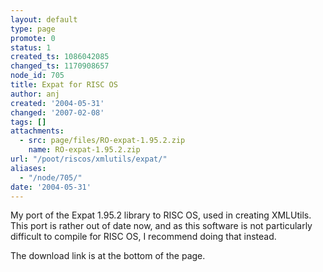 ```yaml
---
layout: default
type: page
promote: 0
status: 1
created_ts: 1086042085
changed_ts: 1170908657
node_id: 705
title: Expat for RISC OS
author: anj
created: '2004-05-31'
changed: '2007-02-08'
tags: []
attachments:
  - src: page/files/RO-expat-1.95.2.zip
    name: RO-expat-1.95.2.zip
url: "/poot/riscos/xmlutils/expat/"
aliases:
  - "/node/705/"
date: '2004-05-31'
---
```

My port of the Expat 1.95.2 library to RISC OS, used in creating XMLUtils.  This port is rather out of date now, and as this software is not particularly difficult to compile for RISC OS, I recommend doing that instead.

The download link is at the bottom of the page.
